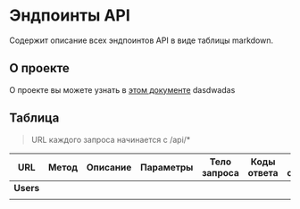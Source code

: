 # Эндпоинты API

Содержит описание всех эндпоинтов API в виде таблицы markdown.

## О проекте

О проекте вы можете узнать в [этом документе](./diagrams.md)
dasdwadas

## Таблица

> URL каждого запроса начинается с /api/\*

| URL       | Метод | Описание | Параметры | Тело запроса | Коды ответа | Тело ответа |
| --------- | ----- | -------- | --------- | ------------ | ----------- | ----------- |
| **Users** |
|           |       |          |           |              |             |             |
